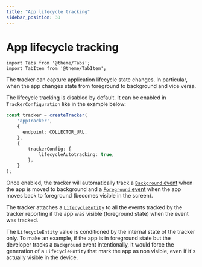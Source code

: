 ```yaml
---
title: "App lifecycle tracking"
sidebar_position: 30
---
```


# App lifecycle tracking

```mdx-code-block
import Tabs from '@theme/Tabs';
import TabItem from '@theme/TabItem';
```

The tracker can capture application lifecycle state changes. In particular, when the app changes state from foreground to background and vice versa.

The lifecycle tracking is disabled by default. It can be enabled in `TrackerConfiguration` like in the example below:

```typescript
const tracker = createTracker(
    'appTracker',
    {
      endpoint: COLLECTOR_URL,
    },
    {
        trackerConfig: {
            lifecycleAutotracking: true,
        },
    }
);
```

Once enabled, the tracker will automatically track a [`Background` event](/docs/sources/trackers/snowplow-tracker-protocol/ootb-data/mobile-lifecycle-events/#background-event) when the app is moved to background and a [`Foreground` event](/docs/sources/trackers/snowplow-tracker-protocol/ootb-data/mobile-lifecycle-events/#foreground-event) when the app moves back to foreground (becomes visible in the screen).

The tracker attaches a [`LifecycleEntity`](/docs/sources/trackers/snowplow-tracker-protocol/ootb-data/mobile-lifecycle-events/#lifecycle-context-entity) to all the events tracked by the tracker reporting if the app was visible (foreground state) when the event was tracked.

The `LifecycleEntity` value is conditioned by the internal state of the tracker only. To make an example, if the app is in foreground state but the developer tracks a `Background` event intentionally, it would force the generation of a `LifecycleEntity` that mark the app as non visible, even if it's actually visible in the device.
